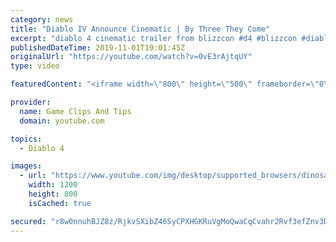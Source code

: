 ```yaml
---
category: news
title: "Diablo IV Announce Cinematic | By Three They Come"
excerpt: "diablo 4 cinematic trailer from blizzcon #d4 #blizzcon #diablo."
publishedDateTime: 2019-11-01T19:01:45Z
originalUrl: "https://youtube.com/watch?v=0vE3rAjtqUY"
type: video

featuredContent: "<iframe width=\"800\" height=\"500\" frameborder=\"0\" src=\"https://www.youtube.com/embed/0vE3rAjtqUY\" allow=\"accelerometer; autoplay; encrypted-media; gyroscope; picture-in-picture\" allowfullscreen></iframe>"

provider:
  name: Game Clips And Tips
  domain: youtube.com

topics:
  - Diablo 4

images:
  - url: "https://www.youtube.com/img/desktop/supported_browsers/dinosaur.png"
    width: 1200
    height: 800
    isCached: true

secured: "r8w0nnuhBJZ8z/RjkvSXibZ46SyCPXHGKRuVgMoQwaCqCvahr2Rvf3efZnv3DlKcNnrN4EjhJiNuunS5e8aUpVeqtVtQQofcDELK8cHXlQlwdO2387tqK8GaN2Gchum3+ONzYD2WmUJjzSAEjHycbSzlijiAPSeWF9p2n8Ef2Wf8vKKyGBe+QgtO8aKhWTzCN4SSgfuei9Jl5+W44SgpBTJJXDKSsGC6dn6LHAHnZ57LVQ/FhstjWY9NK28KU8STrmDRCBPFMSf/0P5T+g8/uYUVlO9o755qe6aB/GEEIJeKtgDxPVE8UiE7LzlIcQKZVp17X+ZUCktm3BM9HfSLteDGM7LmhQF7Ct/IMdqLxvie/WnkRGteQ94aT/EYRfScjf2B7Df7kM0e/TsUWt12Xg==;+cG+eUptxS3kDfvqIXrDvw=="
---
```


